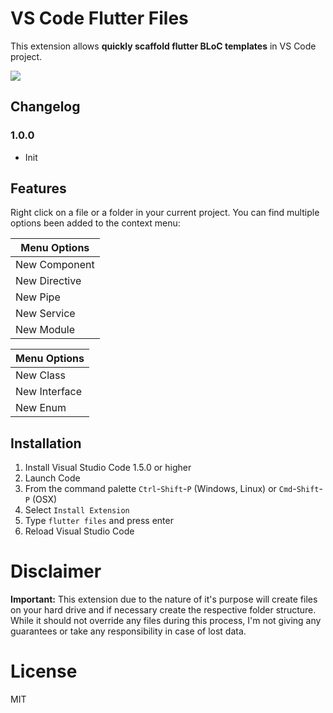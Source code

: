 # VS Code Flutter Files

This extension allows **quickly scaffold flutter BLoC templates** in VS Code project.

![](https://user-images.githubusercontent.com/1618071/38100803-0bb64a90-3387-11e8-80c9-b5c5883bfb38.gif)

## Changelog

### 1.0.0
* Init


## Features

Right click on a file or a folder in your current project. 
You can find multiple options been added to the context menu:

Menu Options  |
---           | 
New Component |
New Directive | 
New Pipe      |
New Service   | 
New Module    |

Menu Options  |
---           | 
New Class     | 
New Interface |
New Enum      | 

## Installation

1. Install Visual Studio Code 1.5.0 or higher
2. Launch Code
3. From the command palette `Ctrl`-`Shift`-`P` (Windows, Linux) or `Cmd`-`Shift`-`P` (OSX)
4. Select `Install Extension`
5. Type `flutter files` and press enter
6. Reload Visual Studio Code

# Disclaimer

**Important:** This extension due to the nature of it's purpose will create
files on your hard drive and if necessary create the respective folder structure.
While it should not override any files during this process, I'm not giving any guarantees
or take any responsibility in case of lost data. 

# License

MIT
